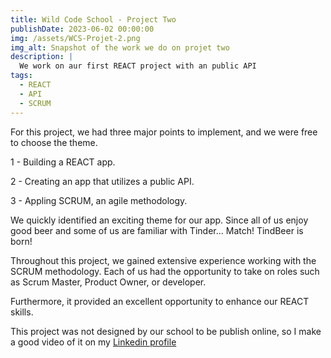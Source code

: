 ```yaml
---
title: Wild Code School - Project Two
publishDate: 2023-06-02 00:00:00
img: /assets/WCS-Projet-2.png
img_alt: Snapshot of the work we do on projet two
description: |
  We work on aur first REACT project with an public API
tags:
  - REACT
  - API
  - SCRUM
---
```


For this project, we had three major points to implement, and we were free to choose the theme.

1 - Building a REACT app.

2 - Creating an app that utilizes a public API.

3 - Appling SCRUM, an agile methodology.

We quickly identified an exciting theme for our app. Since all of us enjoy good beer and some of us are familiar with Tinder... Match! TindBeer is born!

Throughout this project, we gained extensive experience working with the SCRUM methodology. Each of us had the opportunity to take on roles such as Scrum Master, Product Owner, or developer.

Furthermore, it provided an excellent opportunity to enhance our REACT skills.

This project was not designed by our school to be publish online, so I make a good video of it on my <a href="https://www.linkedin.com/feed/update/urn:li:activity:7072583813456957440/">Linkedin profile</a>
